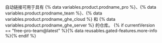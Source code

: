 自动链接可用于具有 {% data variables.product.prodname_pro %}、{% data variables.product.prodname_team %}、{% data variables.product.prodname_ghe_cloud %} 和 {% data variables.product.prodname_ghe_server %} 的仓库。 {% if currentVersion == "free-pro-team@latest" %}{% data reusables.gated-features.more-info %}{% endif %}
